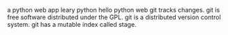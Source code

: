 a python web app
leary python
hello python web
git tracks changes.
git is free software distributed under the GPL.
git is a distributed version control system.
git has a mutable index called stage.

